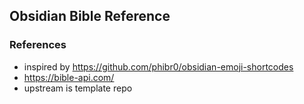 ## Obsidian Bible Reference


### References
- inspired by https://github.com/phibr0/obsidian-emoji-shortcodes
- https://bible-api.com/
- upstream is template repo
